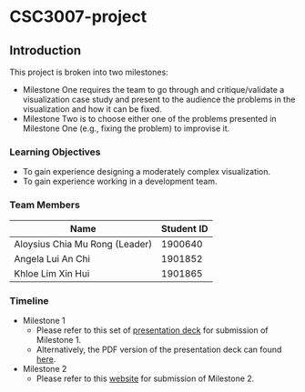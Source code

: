 # CSC3007-project

## Introduction
This project is broken into two milestones:
* Milestone One requires the team to go through and critique/validate a visualization case study and present to the audience the problems in the visualization and how it can be fixed.
* Milestone Two is to choose either one of the problems presented in Milestone One (e.g., fixing the problem) to improvise it.

### Learning Objectives
* To gain experience designing a moderately complex visualization.
* To gain experience working in a development team.

### Team Members

| Name                            | Student ID      |
|---------------------------------|-----------------|
| Aloysius Chia Mu Rong (Leader)  | 1900640         |
| Angela Lui An Chi               | 1901852         |
| Khloe Lim Xin Hui               | 1901865         |

### Timeline
* Milestone 1
  * Please refer to this set of [presentation deck](https://docs.google.com/presentation/d/1MfrH9M0evgnUsW4QM6q2Z-51f7oTXf3N1CHPAF27JfI/edit?usp=sharing) for submission of Milestone 1.
  * Alternatively, the PDF version of the presentation deck can found [here](https://github.com/AloyC/CSC3007-project/blob/main/milestone-1/CSC3007-P2-3-milestone1.pdf).
* Milestone 2
  * Please refer to this [website](https://aloyc.github.io/CSC3007-project/GUI/index.html) for submission of Milestone 2.
